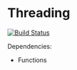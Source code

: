 # Threading
[![Build Status](https://travis-ci.org/Androbin/Threading.svg?branch=master)](https://travis-ci.org/Androbin/Threading)

Dependencies:
 - Functions